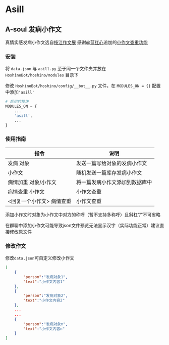 # Asill
## A-soul 发病小作文
真情实感发病小作文选自[枝江作文展](https://asoulcnki.asia/rank)
感谢[@蓝红心](https://github.com/LHXnois)追加的[小作文查重功能](https://github.com/RMYHY/RBot/pull/1)

### 安装
将 `data.json` 与 `asill.py` 至于同一个文件夹并放在 `HoshinoBot/hoshino/modules` 目录下

修改 `HoshinoBot/hoshino/config/__bot__.py` 文件，在 `MODULES_ON = {}` 配置中添加`'asill'`
```python
# 启用的模块
MODULES_ON = {
    ...
    'asill',
    ...
}
```

### 使用指南
| 指令 | 说明 |
| --- | --- |
|发病 对象|	发送一篇写给对象的发病小作文
|小作文|	随机发送一篇库存发病小作文
|病情加重 对象/小作文|	将一篇发病小作文添加到数据库中
|病情查重 小作文|	小作文查重
|<回复一个小作文> 病情查重|	小作文查重

添加小作文时对象为小作文中对方的称呼（暂不支持多称呼）且斜杠“/”不可省略

在群聊中添加小作文可能导致json文件预览无法显示汉字（实际功能正常）建议直接修改原文件

### 修改作文
修改`data.json`可自定义修改小作文
```json
[
    {
        "person":"发病对象1",
        "text":"小作文内容1"
    },
    {
        "person":"发病对象2",
        "text":"小作文内容2"
    }, 
    ...
    ...
    {
        "person":"发病对象n",
        "text":"小作文内容n"
    }
]
```
